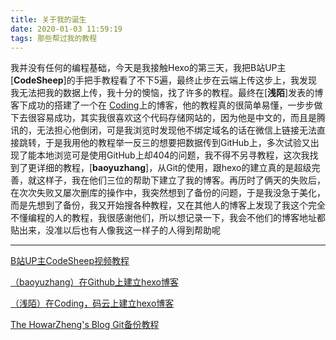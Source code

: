 ```yaml
---
title: 关于我的诞生
date: 2020-01-03 11:59:19
tags: 那些帮过我的教程
---
```


我并没有任何的编程基础，今天是我接触Hexo的第三天，我把B站UP主[**CodeSheep**]的手把手教程看了不下5遍，最终止步在云端上传这步上，我发现我无法把我的数据上传，我十分的懊恼，找了许多的教程。最终在[**浅陌**]发表的博客下成功的搭建了一个在 [Coding](https://dev.tencent.com/)上的博客，他的教程真的很简单易懂，一步步做下去很容易成功，其实我很喜欢这个代码存储网站的，因为他是中文的，而且是腾讯的，无法担心他倒闭，可是我浏览时发现他不绑定域名的话在微信上链接无法直接跳转，于是我用他的教程举一反三的想要把数据传到GitHub上，多次试验又出现了能本地浏览可是使用GitHub上却404的问题，我不得不另寻教程，这次我找到了更详细的教程，[**baoyuzhang**]，从Git的使用，跟hexo的建立真的是超级完善，就这样子，我在他们三位的帮助下建立了我的博客。再历时了俩天的失败后，在次次失败又屡次删库的操作中，我突然想到了备份的问题，于是我没急于美化，而是先想到了备份，我又开始搜各种教程，又在其他人的博客上发现了我这个完全不懂编程的人的教程，我很感谢他们，所以想记录一下，我会不他们的博客地址都贴出来，没准以后也有人像我这一样子的人得到帮助呢

------

[B站UP主CodeSheep视频教程](https://www.bilibili.com/video/av44544186?t=478)

[（baoyuzhang）在Github上建立hexo博客](https://baoyuzhang.github.io/archives/)

[（浅陌）在Coding，码云上建立hexo博客](https://baoyuzhang.github.io/archives/)

[ The HowarZheng's Blog Git备份教程](https://howarzheng.com/2019/08/17/cha-jian-hexo-git-backup-zhe-cai-shi-hexo-bo-ke-bei-fen-de-zui-jia-da-kai-fang-shi/)

